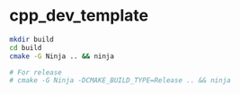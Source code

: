 <h1>cpp_dev_template</h1>

```bash
mkdir build
cd build
cmake -G Ninja .. && ninja

# For release
# cmake -G Ninja -DCMAKE_BUILD_TYPE=Release .. && ninja
```
